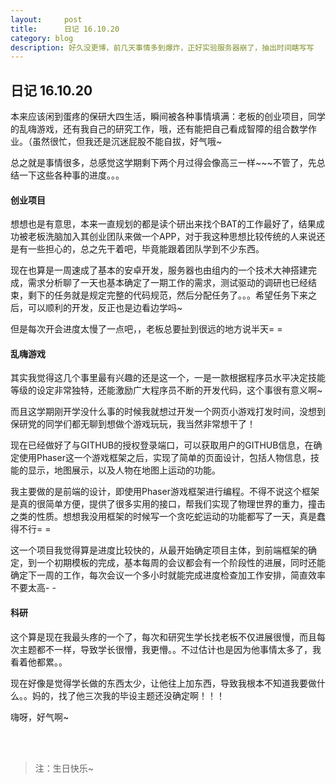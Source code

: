 ```yaml
---
layout:     post
title:      日记 16.10.20
category: blog
description: 好久没更博，前几天事情多到爆炸，正好实验服务器崩了，抽出时间瞎写写
---
```


## 日记 16.10.20

本来应该闲到蛋疼的保研大四生活，瞬间被各种事情填满：老板的创业项目，同学的乱嗨游戏，还有我自己的研究工作，哦，还有能把自己看成智障的组合数学作业。（虽然很忙，但我还是沉迷屁股不能自拔，好气哦~

总之就是事情很多，总感觉这学期剩下两个月过得会像高三一样~~~不管了，先总结一下这些各种事的进度。。。

#### 创业项目

想想也是有意思，本来一直规划的都是读个研出来找个BAT的工作最好了，结果成功被老板洗脑加入其创业团队来做一个APP，对于我这种思想比较传统的人来说还是有一些担心的，总之先干着吧，毕竟能跟着团队学到不少东西。

现在也算是一周速成了基本的安卓开发，服务器也由组内的一个技术大神搭建完成，需求分析聊了一天也基本确定了一期工作的需求，测试驱动的调研也已经结束，剩下的任务就是规定完整的代码规范，然后分配任务了。。。希望任务下来之后，可以顺利的开发，反正也是边看边学吗~

但是每次开会进度太慢了一点吧，，老板总要扯到很远的地方说半天= =

#### 乱嗨游戏

其实我觉得这几个事里最有兴趣的还是这一个，一是一款根据程序员水平决定技能等级的设定非常独特，还能激励广大程序员不断的开发代码，这个事很有意义啊~

而且这学期刚开学没什么事的时候我就想过开发一个网页小游戏打发时间，没想到保研党的同学们都无聊到想做个游戏玩玩，我当然非常想干了！

现在已经做好了与GITHUB的授权登录端口，可以获取用户的GITHUB信息，在确定使用Phaser这一个游戏框架之后，实现了简单的页面设计，包括人物信息，技能的显示，地图展示，以及人物在地图上运动的功能。

我主要做的是前端的设计，即使用Phaser游戏框架进行编程。不得不说这个框架是真的很简单方便，提供了很多实用的接口，帮我们实现了物理世界的重力，撞击之类的性质。想想我没用框架的时候写一个贪吃蛇运动的功能都写了一天，真是蠢得不行= =

这一个项目我觉得算是进度比较快的，从最开始确定项目主体，到前端框架的确定，到一个初期模板的完成，基本每周的会议都会有一个阶段性的进展，同时还能确定下一周的工作，每次会议一个多小时就能完成进度检查加工作安排，简直效率不要太高- -


#### 科研

这个算是现在我最头疼的一个了，每次和研究生学长找老板不仅进展很慢，而且每次主题都不一样，导致学长很懵，我更懵。。不过估计也是因为他事情太多了，我看着他都累。。

现在好像是觉得学长做的东西太少，让他往上加东西，导致我根本不知道我要做什么。。妈的，找了他三次我的毕设主题还没确定啊！！！

嗨呀，好气啊~

<br></br>

> 注：生日快乐~

